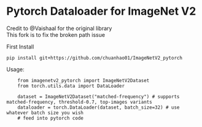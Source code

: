 # Pytorch Dataloader for ImageNet V2

Credit to @Vaishaal for the original library  
This fork is to fix the broken path issue

First Install

```
pip install git+https://github.com/chuanhao01/ImageNetV2_pytorch
```

Usage:

```
    from imagenetv2_pytorch import ImageNetV2Dataset
    from torch.utils.data import DataLoader

    dataset = ImageNetV2Dataset("matched-frequency") # supports matched-frequency, threshold-0.7, top-images variants
    dataloader = torch.DataLoader(dataset, batch_size=32) # use whatever batch size you wish
    # feed into pytorch code
```
